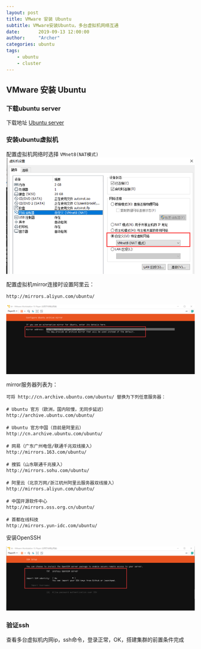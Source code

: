 ```yaml
---
layout: post
title: VMware 安装 Ubuntu
subtitle: VMware安装Ubuntu，多台虚拟机网络互通
date:       2019-09-13 12:00:00
author:     "Archer"
categories: ubuntu
tags:
    - ubuntu
    - cluster
---
```


## VMware 安装 Ubuntu

### 下载ubuntu server

下载地址 [Ubuntu server](https://ubuntu.com/download/server)

### 安装ubuntu虚拟机

配置虚拟机网络时选择 `VMnet8(NAT模式)`
![VMnet8](https://github.com/tangheng1995/tangheng1995.github.io/blob/master/img/in-post/post-js-version/2019-09-13-vm-net.png?raw=true)

配置虚拟机mirror连接时设置阿里云：

```text
http://mirrors.aliyun.com/ubuntu/
```

![aliyun](https://github.com/tangheng1995/tangheng1995.github.io/blob/master/img/in-post/post-js-version/2019-09-13-ubuntu-mirror.png?raw=true)

mirror服务器列表为：

```shell
可将 http://cn.archive.ubuntu.com/ubuntu/ 替换为下列任意服务器：

# Ubuntu 官方（欧洲，国内较慢，无同步延迟）
http://archive.ubuntu.com/ubuntu/

# Ubuntu 官方中国（目前是阿里云）
http://cn.archive.ubuntu.com/ubuntu/

# 网易（广东广州电信/联通千兆双线接入）
http://mirrors.163.com/ubuntu/

# 搜狐（山东联通千兆接入）
http://mirrors.sohu.com/ubuntu/

# 阿里云（北京万网/浙江杭州阿里云服务器双线接入）
http://mirrors.aliyun.com/ubuntu/

# 中国开源软件中心
http://mirrors.oss.org.cn/ubuntu/

# 首都在线科技
http://mirrors.yun-idc.com/ubuntu/
```

安装OpenSSH

![OpenSSH](https://github.com/tangheng1995/tangheng1995.github.io/blob/master/img/in-post/post-js-version/2019-09-13-install-openssh.png?raw=true)

### 验证ssh

查看多台虚拟机内网ip，ssh命令，登录正常，OK，搭建集群的前置条件完成
